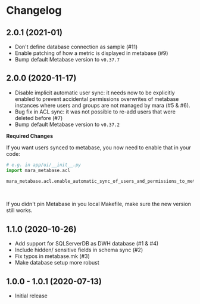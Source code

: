 # Changelog

## 2.0.1 (2021-01)

- Don't define database connection as sample (#11)
- Enable patching of how a metric is displayed in metabase (#9)
- Bump default Metabase version to `v0.37.7`

## 2.0.0 (2020-11-17)

- Disable implicit automatic user sync: it needs now to be explicitly enabled to prevent
  accidental permissions overwrites of metabase instances where users and groups are not
  managed by mara (#5 & #6).
- Bug fix in ACL sync: it was not possible to re-add users that were deleted before (#7)
- Bump default Metabase version to `v0.37.2`


**Required Changes**

If you want users synced to metabase, you now need to enable that in your code:

```python
# e.g. in app/ui/__init__.py 
import mara_metabase.acl

mara_metabase.acl.enable_automatic_sync_of_users_and_permissions_to_metabase()
```

&nbsp;

If you didn't pin Metabase in you local Makefile, make sure the new version still works.


## 1.1.0 (2020-10-26)

- Add support for SQLServerDB as DWH database (#1 & #4)
- Include hidden/ sensitive fields in schema sync (#2)
- Fix typos in metabase.mk (#3)
- Make database setup more robust



## 1.0.0 - 1.0.1 (2020-07-13)

- Initial release
